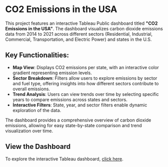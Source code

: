 # CO2 Emissions in the USA

This project features an interactive Tableau Public dashboard titled **"CO2 Emissions in the USA"**. The dashboard visualizes carbon dioxide emissions data from 2014 to 2021 across different sectors (Residential, Industrial, Commercial, Transportation, and Electric Power) and states in the U.S.

## Key Functionalities:

- **Map View**: Displays CO2 emissions per state, with an interactive color gradient representing emission levels.
- **Sector Breakdown**: Filters allow users to explore emissions by sector and fuel type, offering insights into how different sectors contribute to overall emissions.
- **Trend Analysis**: Users can view trends over time by selecting specific years to compare emissions across states and sectors.
- **Interactive Filters**: State, year, and sector filters enable dynamic exploration of the data.

The dashboard provides a comprehensive overview of carbon dioxide emissions, allowing for easy state-by-state comparison and trend visualization over time.

## View the Dashboard

To explore the interactive Tableau dashboard, [click here](https://public.tableau.com/shared/YG543YPG4?:display_count=n&:origin=viz_share_link).



